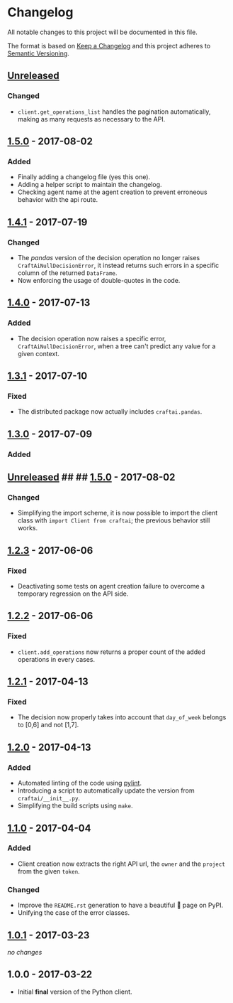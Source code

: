 # Changelog #

All notable changes to this project will be documented in this file.

The format is based on [Keep a Changelog](http://keepachangelog.com/en/1.0.0/)
and this project adheres to [Semantic Versioning](http://semver.org/spec/v2.0.0.html).

## [Unreleased](https://github.com/craft-ai/craft-ai-client-python/compare/v1.5.0...HEAD) ##
### Changed ###
- `client.get_operations_list` handles the pagination automatically, making as many requests as necessary to the API.

## [1.5.0](https://github.com/craft-ai/craft-ai-client-python/compare/v1.4.1...v1.5.0) - 2017-08-02 ##
### Added ###
- Finally adding a changelog file (yes this one).
- Adding a helper script to maintain the changelog.
- Checking agent name at the agent creation to prevent erroneous behavior with the api route.

## [1.4.1](https://github.com/craft-ai/craft-ai-client-python/compare/v1.4.0...v1.4.1) - 2017-07-19 ##
### Changed ###
- The _pandas_ version of the decision operation no longer raises `CraftAiNullDecisionError`, it instead returns such errors in a specific column of the returned `DataFrame`.
- Now enforcing the usage of double-quotes in the code.

## [1.4.0](https://github.com/craft-ai/craft-ai-client-python/compare/v1.3.1...v1.4.0) - 2017-07-13 ##
### Added ###
- The decision operation now raises a specific error, `CraftAiNullDecisionError`, when a tree can't predict any value for a given context.

## [1.3.1](https://github.com/craft-ai/craft-ai-client-python/compare/v1.3.0...v1.3.1) - 2017-07-10 ##
### Fixed ###
- The distributed package now actually includes `craftai.pandas`.

## [1.3.0](https://github.com/craft-ai/craft-ai-client-python/compare/v1.2.3...v1.3.0) - 2017-07-09 ##
### Added ###
## [Unreleased](https://github.com/craft-ai/craft-ai-client-python/compare/v1.5.0...HEAD) ##  ## [1.5.0](https://github.com/craft-ai/craft-ai-client-python/compare/v1.4.1...v1.5.0) - 2017-08-02 ##

### Changed ###
- Simplifying the import scheme, it is now possible to import the client class with `import Client from craftai`; the previous behavior still works.

## [1.2.3](https://github.com/craft-ai/craft-ai-client-python/compare/v1.2.2...v1.2.3) - 2017-06-06 ##
### Fixed ###
- Deactivating some tests on agent creation failure to overcome a temporary regression on the API side.

## [1.2.2](https://github.com/craft-ai/craft-ai-client-python/compare/v1.2.1...v1.2.2) - 2017-06-06 ##
### Fixed ###
- `client.add_operations` now returns a proper count of the added operations in every cases.

## [1.2.1](https://github.com/craft-ai/craft-ai-client-python/compare/v1.2.0...v1.2.1) - 2017-04-13 ##
### Fixed ###
- The decision now properly takes into account that `day_of_week` belongs to [0,6] and not [1,7].

## [1.2.0](https://github.com/craft-ai/craft-ai-client-python/compare/v1.1.0...v1.2.0) - 2017-04-13 ##
### Added ###
- Automated linting of the code using [pylint](https://www.pylint.org).
- Introducing a script to automatically update the version from `craftai/__init__.py`.
- Simplifying the build scripts using `make`.

## [1.1.0](https://github.com/craft-ai/craft-ai-client-python/compare/v1.0.1...v1.1.0) - 2017-04-04 ##
### Added ###
- Client creation now extracts the right API url, the `owner` and the `project` from the given `token`.

### Changed ###
- Improve the `README.rst` generation to have a beautiful :lipstick: page on PyPI.
- Unifying the case of the error classes.

## [1.0.1](https://github.com/craft-ai/craft-ai-client-python/compare/v1.0.1...v1.0.0) - 2017-03-23 ##
_no changes_

## 1.0.0 - 2017-03-22 ##
- Initial **final** version of the Python client.
